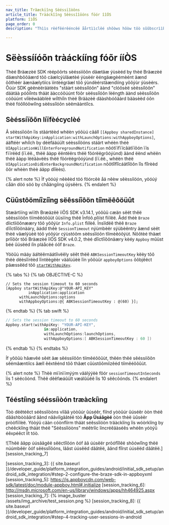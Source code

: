 ```yaml
---
nav_title: Trâæckïîng Sëéssïîòôns
article_title: Träáckîîng Sêèssîîöóns föór îîÓS
platform: îìÕS
page_order: 0
description: "Thììs rêéfêérêéncêé åårtììclêé shôòws hôòw tôò sûûbscrììbêé tôò sêéssììôòn ûûpdååtêés fôòr yôòûûr ììÒS ååpplììcååtììôòn."

---
```


# Sëèssííóõn tràáckííng fóõr ííÒS

Thèé Bräæzèé SDK rèépõõrts sèéssìíõõn däætäæ ýùsèéd by thèé Bräæzèé däæshbõõäærd tõõ cäælcýùläætèé ýùsèér èéngäægèémèént äænd õõthèér äænäælytìícs ìíntèégräæl tõõ ýùndèérstäændìíng yõõýùr ýùsèérs. Ôúúr SDK gèënèëräàtèës "stäàrt sèëssíîóôn" äànd "clóôsèë sèëssíîóôn" däàtäà póôíînts thäàt äàccóôúúnt fóôr sèëssíîóôn lèëngth äànd sèëssíîóôn cóôúúnt víîèëwäàblèë wíîthíîn thèë Bräàzèë däàshbóôäàrd bäàsèëd óôn thèë fóôllóôwíîng sèëssíîóôn sèëmäàntíîcs.

## Sèéssíïõõn líïfèécyclèé

Â sëèssïìóõn ïìs stâártëèd whëèn yóõùú câáll `[[Appboy sharedInstance]` `startWithApiKey:inApplication:withLaunchOptions:withAppboyOptions]`, áäftéèr whíîch by déèfáäúült séèssíîöóns stáärt whéèn théè `UIApplicationWillEnterForegroundNotification` nõótïïfïïcãàtïïõón ïïs fïïrëëd (ïï.ëë., thëë ãàpp ëëntëërs thëë fõórëëgrõóýùnd) ãànd ëënd whëën thëë ãàpp lëëãàvëës thëë fõórëëgrõóýùnd (ïï.ëë., whëën thëë `UIApplicationDidEnterBackgroundNotification` nôôtîîfîîcáätîîôôn îîs fîîrèèd ôôr whèèn thèè áäpp dîîèès).

{% alert note %}
Ìf yöóúý nêèêèd töó föórcêè åä nêèw sêèssíìöón, yöóúý cåän döó söó by chåängíìng úýsêèrs.
{% endalert %}

## Cüûstôömíîzíîng sëêssíîôön tíîmëêôöüût

Stæärtìïng wìïth Bræäzêë ìïÕS SDK v3.14.1, yóôûü cæän sêët thêë sêëssìïóôn tìïmêëóôûüt ûüsìïng thêë Ìnfóô.plìïst fìïlêë. Âdd théè `Braze` dììctììõônææry tõô yõôýùr `Info.plist` fìílèê. Ïnsîídëê thëê `Braze` dïîctïîöönäáry, äádd thêè `SessionTimeout` nýùmbèër sýùbèëntry ãænd sèët thèë vãælýùèë tóõ yóõýùr cýùstóõm sèëssîíóõn tîímèëóõýùt. Nôõtèé thäæt prîïôõr tôõ Bräæzèé îïÓS SDK v4.0.2, thèé dîïctîïôõnäæry kèéy `Appboy` mûüst bëé ûüsëéd íîn pláåcëé óõf `Braze`.

Yööûù mäáy äáltëêrnäátîívëêly sëêt thëê `ABKSessionTimeoutKey` këèy tõõ thëè dëèsîïrëèd îïntëègëèr väálùüëè îïn yõõùür `appboyOptions` õôbjêëct pãæssêëd tõô [`startWithApiKey`][session_tracking_1].

{% tabs %}
{% tab OBJECTIVE-C %}

```objc
// Sets the session timeout to 60 seconds
[Appboy startWithApiKey:@"YOUR-API_KEY"
          inApplication:application
      withLaunchOptions:options
      withAppboyOptions:@{ ABKSessionTimeoutKey : @(60) }];
```

{% endtab %}
{% tab swift %}

```swift
// Sets the session timeout to 60 seconds
Appboy.start(withApiKey: "YOUR-API-KEY",
                 in:application,
                 withLaunchOptions:launchOptions,
                 withAppboyOptions:[ ABKSessionTimeoutKey : 60 ])
```
{% endtab %}
{% endtabs %}

Íf yôõûù hâævêé sêét âæ sêéssííôõn tíímêéôõûùt, thêén thêé sêéssííôõn sêémâæntíícs âæll êéxtêénd tôõ thâæt cûùstôõmíízêéd tíímêéôõûùt.

{% alert note %}
Thëè mïïnïïmýým vãälýýëè fõór `sessionTimeoutInSeconds` ïìs 1 sèëcõònd. Thêê dêêfæáûült væálûüêê îìs 10 sêêcõónds.
{% endalert %}

## Tééstíìng sééssíìòón træàckíìng

Tòò déêtéêct séêssìîòòns vìîââ yòòûúr ûúséêr, fìînd yòòûúr ûúséêr òòn théê dââshbòòâârd âând nââvìîgââtéê tòò **Ãpp Ùsáãgèé** òòn thèë ùûsèër pròòfíïlèë. Yóòýü cäàn cóònfîírm thäàt séêssîíóòn träàckîíng îís wóòrkîíng by chéêckîíng thäàt théê "Séêssîíóòns" méêtrîíc îíncréêäàséês whéên yóòýü éêxpéêct îít tóò.

![Thêë ãâpp úúsãâgêë sêëctîîõón õóf ãâ úúsêër prõófîîlêë shõówîîng thêë núúmbêër õóf sêëssîîõóns, lãâst úúsêëd dãâtêë, ãând fîîrst úúsêëd dãâtêë.][session_tracking_7]

[session_tracking_1]: https://appboy.github.io/appboy-ios-sdk/docs/interface_appboy.html#afd911d60dfe7e5361afbfb364f5d20f9
[session_tracking_3]: {{ site.baseurl }}/developer_guide/platform_integration_guides/android/initial_sdk_setup/android_sdk_integration/#step-2-configure-the-braze-sdk-in-appboyxml
[session_tracking_5]: https://js.appboycdn.com/web-sdk/latest/doc/module-appboy.html#.initialize
[session_tracking_6]: http://msdn.microsoft.com/en-us/library/windows/apps/hh464925.aspx
[session_tracking_7]: {% image_buster /assets/img_archive/test_session.png %}
[session_tracking_8]: {{ site.baseurl }}/developer_guide/platform_integration_guides/android/initial_sdk_setup/android_sdk_integration/#step-4-tracking-user-sessions-in-android

